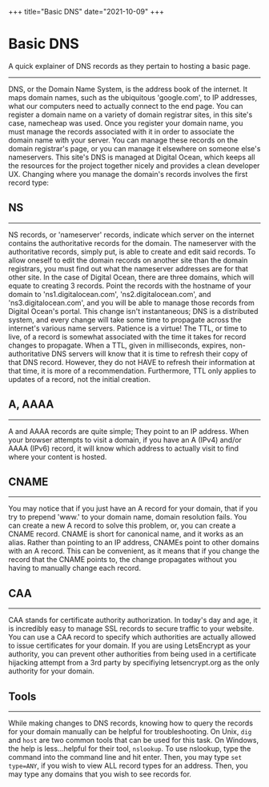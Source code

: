 +++
title="Basic DNS"
date="2021-10-09"
+++

# Basic DNS
A quick explainer of DNS records as they pertain to hosting a basic page.

---

DNS, or the Domain Name System, is the address book of the internet.
It maps domain names, such as the ubiquitous 'google.com', to IP addresses, what our computers need to actually connect to the end page.
You can register a domain name on a variety of domain registrar sites, in this site's case, namecheap was used.
Once you register your domain name, you must manage the records associated with it in order to associate the domain name with your server.
You can manage these records on the domain registrar's page, or you can manage it elsewhere on someone else's nameservers.
This site's DNS is managed at Digital Ocean, which keeps all the resources for the project together nicely and provides a clean developer UX.
Changing where you manage the domain's records involves the first record type:

## NS
---
NS records, or 'nameserver' records, indicate which server on the internet contains the authoritative records for the domain.
The nameserver with the authoritative records, simply put, is able to create and edit said records.
To allow oneself to edit the domain records on another site than the domain registrars, you must find out what the nameserver addresses are for that other site.
In the case of Digital Ocean, there are three domains, which will equate to creating 3 records.
Point the records with the hostname of your domain to 'ns1.digitalocean.com', 'ns2.digitalocean.com', and 'ns3.digitalocean.com', and you will be able to manage those records from Digital Ocean's portal.
This change isn't instantaneous; DNS is a distributed system, and every change will take some time to propagate across the internet's various name servers.
Patience is a virtue!
The TTL, or time to live, of a record is somewhat associated with the time it takes for record changes to propagate.
When a TTL, given in milliseconds, expires, non-authoritative DNS servers will know that it is time to refresh their copy of that DNS record.
However, they do not HAVE to refresh their information at that time, it is more of a recommendation.
Furthermore, TTL only applies to updates of a record, not the initial creation.

## A, AAAA
---

A and AAAA records are quite simple; They point to an IP address.
When your browser attempts to visit a domain, if you have an A (IPv4) and/or AAAA (IPv6) record, it will know which address to actually visit to find where your content is hosted.

## CNAME
---

You may notice that if you just have an A record for your domain, that if you try to prepend 'www.' to your domain name, domain resolution fails.
You can create a new A record to solve this problem, or, you can create a CNAME record.
CNAME is short for canonical name, and it works as an alias.
Rather than pointing to an IP address, CNAMEs point to other domains with an A record.
This can be convenient, as it means that if you change the record that the CNAME points to, the change propagates without you having to manually change each record.

## CAA
---

CAA stands for certificate authority authorization.
In today's day and age, it is incredibly easy to manage SSL records to secure traffic to your website.
You can use a CAA record to specify which authorities are actually allowed to issue certificates for your domain.
If you are using LetsEncrypt as your authority, you can prevent other authorities from being used in a certificate hijacking attempt from a 3rd party by specifiying letsencrypt.org as the only authority for your domain.

## Tools
---

While making changes to DNS records, knowing how to query the records for your domain manually can be helpful for troubleshooting.
On Unix, `dig` and `host` are two common tools that can be used for this task.
On Windows, the help is less...helpful for their tool, `nslookup`.
To use nslookup, type the command into the command line and hit enter.
Then, you may type `set type=ANY`, if you wish to view ALL record types for an address.
Then, you may type any domains that you wish to see records for.
